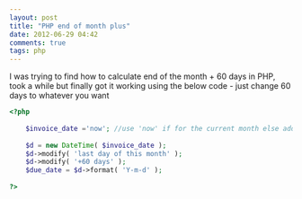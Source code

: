 ```yaml
---
layout: post
title: "PHP end of month plus"
date: 2012-06-29 04:42
comments: true
tags: php
---
```


I was trying to find how to calculate end of the month + 60 days in PHP,
took a while but finally got it working using the below code - just change 60 days to whatever you want

``` php end_of_month_plus_60_days.php 
<?php
 
    $invoice_date ='now'; //use 'now' if for the current month else add your data here
 
    $d = new DateTime( $invoice_date );
    $d->modify( 'last day of this month' );
    $d->modify( '+60 days' );
    $due_date = $d->format( 'Y-m-d' );
 
?>
```
